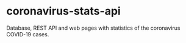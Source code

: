 # coronavirus-stats-api

Database, REST API and web pages with statistics of the coronavirus COVID-19 cases.
